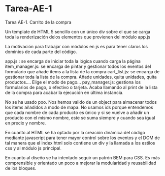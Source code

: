 # Tarea-AE-1
Tarea AE-1. Carrito de la compra

Un template de HTML 5 sencillo con un único div sobre el que se carga toda la renderización delos elementos que provienen del módulo app.js

La motivación para trabajar con módulos en js es para tener claros los dominios de cada parte del código. 

app.js :  se encarga de iniciar toda la lógica cuando carga la página
item_manager.js: se encarga de pintar y gestionar todos los eventos del formulario que añade items a la lista de la compra
cart_list.js: se encarga de gestionar toda la lista de la compra. Añade unidades, quita unidades, quita productos.... Elige el modo de pago...
pay_manager.js: gestiona los formularios de pago, o efectivo o tarjeta. Acaba llamando al print de la lista de la compra para acabar la ejecución en última instancia. 

No se ha usado poo. Nos hemos valido de un object para almacenar todos los items añadidos a modo de mapa. No usamos ids porque entendemos que cada nombre de cada producto es único y si se vuelve a añadir un producto con el mismo nombre, este se suma siempre y cuando sea igual en precio y nombre.

En cuanto al HTML se ha optado por la creación dinámica del código mediante javascript para tener mayor control sobre los eventos y el DOM de tal manera que el index html solo contiene un div y la llamada a los estilos css y al módulo js principal.

En cuanto al diseño se ha intentado seguir un patrón BEM para CSS. Es más comprensible y orientado un poco a mejorar la modularidad y reusabilidad de los bloques. 